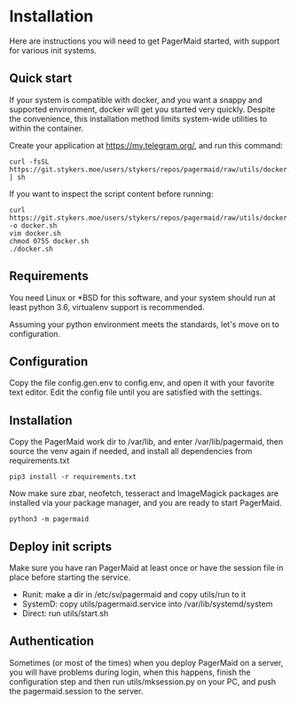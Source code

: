 # Installation

Here are instructions you will need to get PagerMaid started, with
 support for various init systems.

## Quick start
If your system is compatible with docker, and you want a 
snappy and supported environment, docker will get you started
 very quickly. Despite the convenience, this installation method
 limits system-wide utilities to within the container.

Create your application at https://my.telegram.org/, and 
run this command:
```shell script
curl -fsSL https://git.stykers.moe/users/stykers/repos/pagermaid/raw/utils/docker.sh | sh
```
If you want to inspect the script content before running:
```shell script
curl https://git.stykers.moe/users/stykers/repos/pagermaid/raw/utils/docker.sh -o docker.sh
vim docker.sh
chmod 0755 docker.sh
./docker.sh
```

## Requirements
You need Linux or *BSD for this software, and your system
 should run at least python 3.6, virtualenv support is
  recommended.

Assuming your python environment meets the standards,
 let's move on to configuration.

## Configuration
Copy the file config.gen.env to config.env, and open it with
 your favorite text editor. Edit the config file until you are
 satisfied with the settings.

## Installation
Copy the PagerMaid work dir to /var/lib, and enter
 /var/lib/pagermaid, then source the venv again if needed,
 and install all dependencies from requirements.txt
```shell script
pip3 install -r requirements.txt
```
Now make sure zbar, neofetch, tesseract and ImageMagick
 packages are installed via your package manager, and you
 are ready to start PagerMaid.
```shell script
python3 -m pagermaid
```

## Deploy init scripts
Make sure you have ran PagerMaid at least once or have the
 session file in place before starting the service.
- Runit: make a dir in /etc/sv/pagermaid and copy utils/run to
 it
- SystemD: copy utils/pagermaid.service into /var/lib/systemd/system
- Direct: run utils/start.sh

## Authentication
Sometimes (or most of the times) when you deploy PagerMaid on
 a server, you will have problems during login, when this
 happens, finish the configuration step and then run
 utils/mksession.py on your PC, and push the pagermaid.session
 to the server.